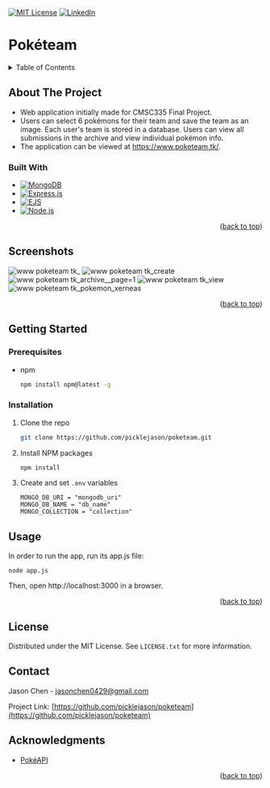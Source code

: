<a name="readme-top"></a>

<!-- PROJECT SHIELDS -->

[![MIT License][license-shield]][license-url]
[![LinkedIn][linkedin-shield]][linkedin-url]

# Pokéteam

<!-- TABLE OF CONTENTS -->
<details>
  <summary>Table of Contents</summary>
  <ol>
    <li>
      <a href="#about-the-project">About The Project</a>
      <ul>
        <li><a href="#built-with">Built With</a></li>
        <li><a href="#screenshots">Screenshots</a></li>
      </ul>
    </li>
    <li>
      <a href="#getting-started">Getting Started</a>
      <ul>
        <li><a href="#prerequisites">Prerequisites</a></li>
        <li><a href="#installation">Installation</a></li>
      </ul>
    </li>
    <li><a href="#license">License</a></li>
    <li><a href="#contact">Contact</a></li>
    <li><a href="#acknowledgments">Acknowledgments</a></li>
  </ol>
</details>

<!-- ABOUT THE PROJECT -->

## About The Project

- Web application initially made for CMSC335 Final Project.
- Users can select 6 pokémons for their team and save the team as an image. Each user's team is stored in a database. Users can view all submissions in the archive and view individual pokémon info.
- The application can be viewed at https://www.poketeam.tk/.

### Built With

- [![MongoDB][mongodb]][mongodb-url]
- [![Express.js][express.js]][express.js-url]
- [![EJS][ejs]][ejs-url]
- [![Node.js][node.js]][node.js-url]
<p align="right">(<a href="#readme-top">back to top</a>)</p>

## Screenshots

![www poketeam tk_](https://user-images.githubusercontent.com/57494592/208791891-897c2e7a-33b5-4275-83b6-b31f0e8ce6c3.png)
![www poketeam tk_create](https://user-images.githubusercontent.com/57494592/208797068-cec889ab-2896-4a77-8c29-e5d9d043903f.png)
![www poketeam tk_archive__page=1](https://user-images.githubusercontent.com/57494592/208796701-f17096d6-2226-4f03-8f60-500676518110.png)
![www poketeam tk_view](https://user-images.githubusercontent.com/57494592/208796767-7b4a15cf-50b6-467d-ab03-c7dacd630b29.png)
![www poketeam tk_pokemon_xerneas](https://user-images.githubusercontent.com/57494592/208796881-a3f2bb48-6b17-4a6f-b434-afd7c1acbb83.png)

<p align="right">(<a href="#readme-top">back to top</a>)</p>

<!-- GETTING STARTED -->

## Getting Started

### Prerequisites

- npm
  ```sh
  npm install npm@latest -g
  ```

### Installation

1. Clone the repo
   ```sh
   git clone https://github.com/picklejason/poketeam.git
   ```
2. Install NPM packages
   ```sh
   npm install
   ```
3. Create and set `.env` variables
   ```
   MONGO_DB_URI = "mongodb_uri"
   MONGO_DB_NAME = "db_name"
   MONGO_COLLECTION = "collection"
   ```

## Usage

In order to run the app, run its app.js file:

```
node app.js
```

Then, open http://localhost:3000 in a browser.

<p align="right">(<a href="#readme-top">back to top</a>)</p>

<!-- LICENSE -->

## License

Distributed under the MIT License. See `LICENSE.txt` for more information.

<!-- CONTACT -->

## Contact

Jason Chen - jasonchen0429@gmail.com

Project Link: [https://github.com/picklejason/poketeam](https://github.com/picklejason/poketeam)

## Acknowledgments

- [PokéAPI](https://pokeapi.co/)

<p align="right">(<a href="#readme-top">back to top</a>)</p>
<!-- MARKDOWN LINKS & IMAGES -->

[license-shield]: https://img.shields.io/github/license/picklejason/poketeam.svg?style=for-the-badge
[license-url]: https://github.com/picklejason/poketeam/blob/main/LICENSE.txt
[linkedin-shield]: https://img.shields.io/badge/-LinkedIn-black.svg?style=for-the-badge&logo=linkedin&colorB=555
[linkedin-url]: https://www.linkedin.com/in/picklejason/
[mongodb]: https://img.shields.io/badge/MongoDB-4EA94B?style=for-the-badge&logo=mongodb&logoColor=white
[mongodb-url]: https://www.mongodb.com/
[express.js]: https://img.shields.io/badge/Express.js-404D59?style=for-the-badge
[express.js-url]: https://expressjs.com/
[ejs]: https://img.shields.io/badge/-EJS-B4CA65?style=for-the-badge
[ejs-url]: https://ejs.co/
[node.js]: https://img.shields.io/badge/Node.js-43853D?style=for-the-badge&logo=node.js&logoColor=white
[node.js-url]: https://nodejs.org/en/
